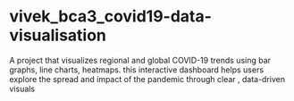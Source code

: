 # vivek_bca3_covid19-data-visualisation
A project that visualizes regional and global COVID-19 trends using bar graphs, line charts, heatmaps. this interactive dashboard helps users explore the spread and impact of the pandemic through clear , data-driven visuals
